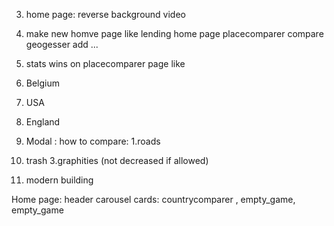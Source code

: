 

3. home page: reverse background video

5. make new homve page like lending
  home page 
    placecomparer
      compare
    geogesser
    add
    ...
6. stats wins on placecomparer page like 
  1. Belgium
  2. USA
  3. England
  
7. Modal : how to compare:
  1.roads
  2. trash
  3.graphities (not decreased if allowed)
  4. modern building

Home page:
  header
  carousel
  cards: countrycomparer , empty_game, empty_game
  